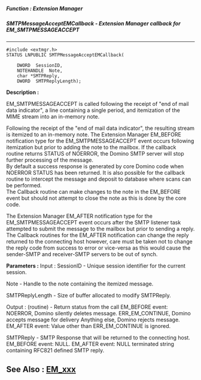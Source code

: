 ##### Function : Extension Manager
##### SMTPMessageAcceptEMCallback - Extension Manager callback for EM_SMTPMESSAGEACCEPT
---
```
#include <extmgr.h>
STATUS LNPUBLIC SMTPMessageAcceptEMCallback(

	DWORD  SessionID,
	NOTEHANDLE  Note,
	char *SMTPReply,
	DWORD  SMTPReplyLength);
```
**Description :**

EM_SMTPMESSAGEACCEPT is called following the receipt of "end of mail data 
indicator", a line containing a single period, and itemization of the MIME 
stream into an in-memory note.

Following the receipt of the "end of mail data indicator", the resulting stream 
is itemized to an in-memory note.  The Extension Manager EM_BEFORE notification 
type for the EM_SMTPMESSAGEACCEPT event occurs following itemization but prior 
to adding the note to the mailbox.  If the callback routine returns STATUS of 
NOERROR, the Domino SMTP server will stop further processing of the message.  
By default a success response is generated by core Domino code when NOERROR 
STATUS has been returned. It is also possible for the callback routine to 
intercept the message and deposit to database where scans can be performed.  
The Callback routine can make changes to the note in the EM_BEFORE event but 
should not attempt to close the note as this is done by the core code.  

The Extension Manager EM_AFTER notification type for the EM_SMTPMESSAGEACCEPT 
event occurs after the SMTP listener task attempted to submit the message to 
the mailbox but prior to sending a reply.  The Callback routines for the 
EM_AFTER notification can change the reply returned to the connecting host 
however, care must be taken not to change the reply code from success to error 
or vice-versa as this would cause the sender-SMTP and receiver-SMTP servers to 
be out of synch.

**Parameters :**
Input :
SessionID  -  Unique session identifier for the current session.

Note  -  Handle to the note containing the itemized message.

SMTPReplyLength  -  Size of buffer allocated to modify SMTPReply.

Output :
(routine)  -  Return status from the call 
EM_BEFORE event: NOERROR, Domino silently deletes message.  ERR_EM_CONTINUE, Domino accepts message for delivery  Anything else, Domino rejects message.
EM_AFTER event:  Value other than ERR_EM_CONTINUE is ignored.


SMTPReply  -  SMTP Response that will be returned to the connecting host.   EM_BEFORE event: NULL.  EM_AFTER event: NULL terminated string containing RFC821 defined SMTP reply.  


**See Also :**
[EM_xxx](/domino-c-api-docs/reference/Symb/EM_xxx)
---
